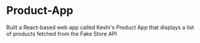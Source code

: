 # Product-App
Built a React-based web app called Keshi's Product App that displays a list of products fetched from the Fake Store API
